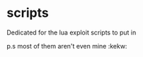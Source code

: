 # scripts

Dedicated for the lua exploit scripts to put in 

p.s most of them aren't even mine :kekw:
